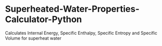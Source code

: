 # Superheated-Water-Properties-Calculator-Python
Calculates Internal Energy, Specific Enthalpy, Specific Entropy and Specific Volume for superheat water
